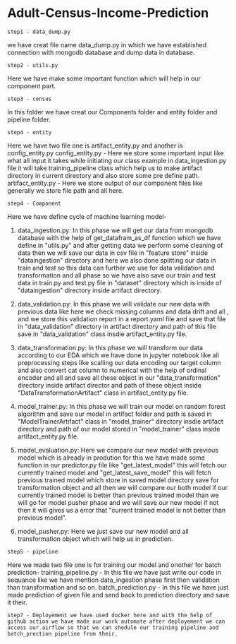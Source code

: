 # Adult-Census-Income-Prediction
```
step1 - data_dump.py
```
we have creat file name data_dump.py in which we have established connection with mongodb database and dump data in database.

```
step2 - utils.py
```
Here we have make some important function which will help in our component part.

```
step3 - census 
```
In this folder we have creat our Components folder and entity folder and pipeline folder.

```
step4 - entity
```
Here we have two file one is artifact_entity.py and another is config_entity.py
config_entity.py - Here we store some important input like what all input it takes while initiating our class example in data_ingestion.py file it will take training_pipeline class which help us to make artifact directory in current directory and also store some pre define path.
artifact_entity.py - Here we store output of our component files like generally we store file path and all here.

```
step4 - Component
```

Here we have define cycle of machine learning model-
1. data_ingestion.py: In this phase we will get our data from mongodb database with the help of get_datafram_as_df function which we have define in "utils.py" and after getting data we perform some cleaning of data then we will save our data in csv file in "feature store" inside "dataingestion" directory and here we also done splitting our data in train and test so this data can further we use for data validation and transformation and all phase so we have also save our train and test data in train.py and test.py file in "dataset" directory which is inside of "dataingestion" directory inside artifact directory. 

2. data_validation.py: In this phase we will validate our new data with previous data like here we check missing columns and data drift and all , and we store this validation report in a report.yaml file and save that file in "data_validation" directory in artifact directory and path of this file save in "data_validation" class insdie artifact_entity.py file.

3. data_transformation.py: In this phase we will transform our data according to our EDA which we have done in jupyter notebook like all preprocessing steps like scalling our data encoding our target column and also convert cat column to numerical with the help of ordinal encoder and all and save all these object in our "data_transformation" directory inside artifact director and path of these object inside "DataTransformationArtifact" class in artifact_entity.py file.

4. model_trainer.py: In this phase we will train our model on random forest algorithm and save our model in artifact folder and path is saved in "ModelTrainerArtifact" class in "model_trainer" directory insdie artifact directory and path of our model stored in "model_trainer" class inside artifact_entity.py file.

5. model_evaluation.py: Here we compare our new model with previous model which is already in prodution for this we have made some function in our predictor.py file like "get_latest_model" this will fetch our currently trained model and "get_latest_save_model" this will fetch previous trained model which store in saved model directory save for transformation object and all then we will compare our both model if our currently trained model is better than previous trained model than we will go for model pusher phase and we will save our new model if not then it will gives us a error that "current trained model is not better than previous model".

6. model_pusher.py: Here we just save our new model and all transformation object which will help us in prediction.


```
step5 - pipeline
```
Here we made two file one is for training our model and onother for batch prediction-
training_pipeline.py - In this file we have just write our code in sequance like we have mention data_ingestion phase first then validation than transformation and so on.
batch_prediction.py - In this file we have just made prediction of given file and send back to prediction directory and save it their.

```
step7 - Deployement we have used docker here and with the help of github action we have made our work automate after deployement we can access our airflow so that we can shedule our training pipeline and batch_prection pipeline from their.
```
